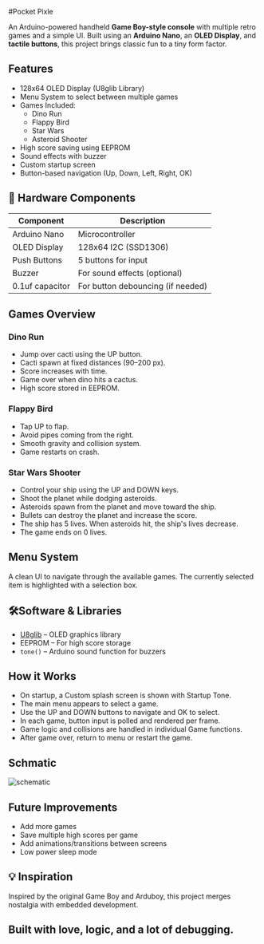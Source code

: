 #Pocket Pixle 

An Arduino-powered handheld **Game Boy-style console** with multiple retro games and a simple UI. Built using an **Arduino Nano**, an **OLED Display**, and **tactile buttons**, this project brings classic fun to a tiny form factor.

## Features

- 128x64 OLED Display (U8glib Library)
- Menu System to select between multiple games
- Games Included:
  - Dino Run
  - Flappy Bird
  - Star Wars
  - Asteroid Shooter
- High score saving using EEPROM
- Sound effects with buzzer
- Custom startup screen
- Button-based navigation (Up, Down, Left, Right, OK)

## 🧩 Hardware Components

| Component        | Description                      |
|------------------|-----------------------------------|
| Arduino Nano     | Microcontroller                   |
| OLED Display     | 128x64 I2C (SSD1306)              |
| Push Buttons     | 5 buttons for input
| Buzzer           | For sound effects (optional)      |
| 0.1uf capacitor  | For button debouncing (if needed) |

##  Games Overview

### Dino Run
- Jump over cacti using the UP button.
- Cacti spawn at fixed distances (90–200 px).
- Score increases with time.
- Game over when dino hits a cactus.
- High score stored in EEPROM.

### Flappy Bird
- Tap UP to flap.
- Avoid pipes coming from the right.
- Smooth gravity and collision system.
- Game restarts on crash.

### Star Wars Shooter
- Control your ship using the UP and DOWN keys.
- Shoot the planet while dodging asteroids.
- Asteroids spawn from the planet and move toward the ship.
- Bullets can destroy the planet and increase the score.
- The ship has 5 lives. When asteroids hit, the ship's lives decrease.
- The game ends on 0 lives.

## Menu System

A clean UI to navigate through the available games. The currently selected item is highlighted with a selection box.

## 🛠Software & Libraries

- [U8glib](https://github.com/olikraus/u8glib) – OLED graphics library
- EEPROM – For high score storage
- `tone()` – Arduino sound function for buzzers

## How it Works

- On startup, a Custom splash screen is shown with Startup Tone.
- The main menu appears to select a game.
- Use the UP and DOWN buttons to navigate and OK to select.
- In each game, button input is polled and rendered per frame.
- Game logic and collisions are handled in individual Game functions.
- After game over, return to menu or restart the game.

## Schmatic
  ![schematic](https://github.com/user-attachments/assets/f0199a89-cced-4877-8fa6-b62516cc3ef5)

## Future Improvements

- Add more games
- Save multiple high scores per game
- Add animations/transitions between screens
- Low power sleep mode

## 💡 Inspiration

Inspired by the original Game Boy and Arduboy, this project merges nostalgia with embedded development.


## Built with love, logic, and a lot of debugging.        
